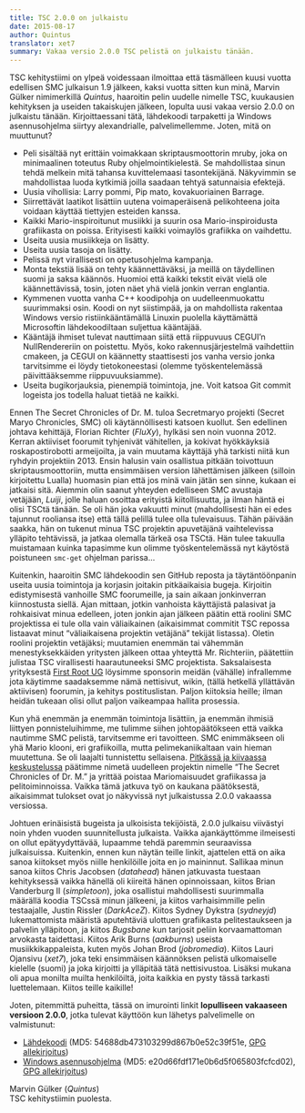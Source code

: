 ```yaml
---
title: TSC 2.0.0 on julkaistu
date: 2015-08-17
author: Quintus
translator: xet7
summary: Vakaa versio 2.0.0 TSC pelistä on julkaistu tänään.
---
```


TSC kehitystiimi on ylpeä voidessaan ilmoittaa että täsmälleen kuusi
vuotta edellisen SMC julkaisun 1.9 jälkeen, kaksi vuotta sitten kun minä, Marvin
Gülker nimimerkillä _Quintus_, haaroitin pelin uudelle nimelle TSC,
kuukausien kehityksen ja useiden takaiskujen jälkeen, lopulta uusi vakaa
versio 2.0.0 on julkaistu tänään. Kirjoittaessani tätä, lähdekoodi
tarpaketti ja Windows asennusohjelma siirtyy alexandrialle, palvelimellemme.
Joten, mitä on muuttunut?

* Peli sisältää nyt erittäin voimakkaan skriptausmoottorin mruby,
  joka on minimaalinen toteutus Ruby ohjelmointikielestä. Se mahdollistaa
  sinun tehdä melkein mitä tahansa kuvittelemaasi tasontekijänä.
  Näkyvimmin se mahdollistaa luoda kytkimiä joilla saadaan tehtyä
  satunnaisia efektejä.
* Uusia vihollisia: Larry pommi, Pip mato, kovakuoriainen Barrage.
* Siirrettävät laatikot lisättiin uutena voimaperäisenä pelikohteena
  joita voidaan käyttää tiettyjen esteiden kanssa.
* Kaikki Mario-inspiroitunut musiikki ja suurin osa Mario-inspiroidusta
  grafiikasta on poissa. Erityisesti kaikki voimaylös grafiikka on vaihdettu.
* Useita uusia musiikkeja on lisätty.
* Useita uusia tasoja on lisätty.
* Pelissä nyt virallisesti on opetusohjelma kampanja.
* Monta tekstiä lisää on tehty käännettäväksi, ja meillä on
  täydellinen suomi ja saksa käännös. Huomioi että kaikki tekstit eivät
  vielä ole käännettävissä, tosin, joten näet yhä vielä jonkin
  verran englantia.
* Kymmenen vuotta vanha C++ koodipohja on uudelleenmuokattu suurimmaksi osin.
  Koodi on nyt siistimpää, ja on mahdollista rakentaa Windows versio
  ristiinkääntämällä Linuxin puolella käyttämättä Microsoftin
  lähdekoodiltaan suljettua kääntäjää.
* Kääntäjä ihmiset tulevat nauttimaan siitä että riippuvuus CEGUI’n
  NullRendereriin on poistettu. Myös, koko rakennusjärjestelmä vaihdettiin
  cmakeen, ja CEGUI on käännetty staattisesti jos vanha versio jonka tarvitsimme
  ei löydy tietokoneestasi (olemme työskentelemässä päivittääksemme
  riippuvuuksiamme).
* Useita bugikorjauksia, pienempiä toimintoja, jne. Voit katsoa
  Git commit logeista jos todella haluat tietää ne kaikki.

Ennen The Secret Chronicles of Dr. M. tuloa Secretmaryo projekti
(Secret Maryo Chronicles, SMC) oli käytännöllisesti katsoen kuollut. Sen
edellinen johtava kehittäjä, Florian Richter (_FluXy_), hylkäsi sen noin vuonna
2012. Kerran aktiiviset foorumit tyhjenivät vähitellen, ja kokivat hyökkäyksiä
roskapostirobotti armeijoilta, ja vain muutama käyttäjä yhä tarkisti niitä kun ryhdyin
projektiin 2013. Ensin halusin vain osallistua pitkään toivottuun skriptausmoottoriin,
mutta ensimmäisen version lähettämisen jälkeen (silloin kirjoitettu Lualla) huomasin
pian että jos minä vain jätän sen sinne, kukaan ei jatkaisi sitä. Aiemmin olin saanut
yhteyden edelliseen SMC avustaja vetäjään, _Luiji_, jolle haluan osoittaa erityistä
kiitollisuutta, ja ilman häntä ei olisi TSCtä tänään. Se oli hän joka vakuutti minut
(mahdollisesti hän ei edes tajunnut rooliansa itse) että tällä pelillä tulee olla
tulevaisuus. Tähän päivään saakka, hän on tukenut minua TSC projektin apuvetäjänä
vaihtelevissa ylläpito tehtävissä, ja jatkaa olemalla tärkeä osa TSCtä. Hän
tulee takuulla muistamaan kuinka tapasimme kun olimme työskentelemässä nyt
käytöstä poistuneen `smc-get` ohjelman parissa...

Kuitenkin, haaroitin SMC lähdekoodin sen GitHub reposta ja
täytäntöönpanin useita uusia toimintoja ja korjasin joitakin pitkäaikaisia
bugeja. Kirjoitin edistymisestä vanhoille SMC foorumeille, ja sain
aikaan jonkinverran kiinnostusta siellä. Ajan mittaan, jotkin vanhoista
käyttäjistä palasivat ja rohkaisivat minua edelleen, joten jonkin ajan jälkeen
päätin että roolini SMC projektissa ei tule olla vain väliaikainen
(aikaisimmat commitit TSC repossa listaavat minut “väliaikaisena projektin
vetäjänä” tekijät listassa). Oletin roolini projektin vetäjäksi;
muutamien enemmän tai vähemmän menestyksekkäiden yritysten jälkeen ottaa yhteyttä
Mr. Richteriin, päätettiin julistaa TSC virallisesti haarautuneeksi
SMC projektista. Saksalaisesta yrityksestä [First Root UG][1] löysimme
sponsorin meidän (vähälle) infrallemme jota käytimme saadaksemme nämä
nettisivut, wikin, (tällä hetkellä yllättävän aktiivisen) foorumin, ja
kehitys postituslistan. Paljon kiitoksia heille; ilman heidän tukeaan
olisi ollut paljon vaikeampaa hallita prosessia.

Kun yhä enemmän ja enemmän toimintoja lisättiin, ja enemmän ihmisiä liittyen
ponnisteluihimme, me tulimme siihen johtopäätökseen että vaikka nautimme
SMC pelistä, tarvitsemme eri tavoitteen. SMC enimmäkseen oli yhä Mario
klooni, eri grafiikoilla, mutta pelimekaniikaltaan vain hieman muutettuna.
Se oli laajalti tunnistettu sellaisena. [Pitkässä ja kiivaassa
keskustelussa][2] päätimme nimetä uudelleen projektin nimelle “The Secret
Chronicles of Dr. M.” ja yrittää poistaa Mariomaisuudet grafiikassa ja
pelitoiminnoissa. Vaikka tämä jatkuva työ on kaukana päätöksestä,
aikaisimmat tulokset ovat jo näkyvissä nyt julkaistussa 2.0.0 vakaassa
versiossa.

Johtuen erinäisistä bugeista ja ulkoisista tekijöistä, 2.0.0 julkaisu
viivästyi noin yhden vuoden suunnitellusta julkaista. Vaikka
ajankäyttömme ilmeisesti on ollut epätyydyttävää, lupaamme tehdä
paremmin seuraavissa julkaisuissa. Kuitenkin, ennen kun näytän teille
linkit, ajattelen että on aika sanoa kiitokset myös niille henkilöille
joita en jo maininnut. Sallikaa minun sanoa kiitos Chris Jacobsen
(_datahead_) hänen jatkuvasta tuestaan kehityksessä vaikka hänellä
oli kiireitä hänen opinnoissaan, kiitos Brian Vanderburg II
(_simpletoon_), joka osallistui mahdollisesti suurimmalla määrällä koodia
TSCssä minun jälkeeni, ja kiitos varhaisimmille pelin testaajalle,
Justin Rissler (_DarkAceZ_). Kiitos Sydney Dykstra (_sydneyjd_)
lukemattomista määristä aputehtäviä ulottuen grafiikasta pelitestaukseen
ja palvelin ylläpitoon, ja kiitos _Bugsbane_ kun tarjosit peliin
korvaamattoman arvokasta taidettasi. Kiitos Arik Burns (_aakburns_)
useista musiikkikappaleista, kuten myös Johan Brod (_jobromedia_).
Kiitos Lauri Ojansivu (_xet7_), joka teki ensimmäisen käännöksen pelistä
ulkomaiselle kielelle (suomi) ja joka kirjoitti ja ylläpitää tätä
nettisivustoa. Lisäksi mukana oli apua monilta muilta henkilöiltä,
joita kaikkia en pysty tässä tarkasti luettelemaan. Kiitos teille kaikille!

Joten, pitemmittä puheitta, tässä on imurointi linkit **lopulliseen
vakaaseen versioon 2.0.0**, jotka tulevat käyttöön kun lähetys palvelimelle
on valmistunut:

* [Lähdekoodi][3] (MD5: 54688db473103299d867b0e52c39f51e, [GPG
  allekirjoitus][4])
* [Windows asennusohjelma][5] (MD5: e20d66fdf171e0b6d5f065803fcfcd02), [GPG
  allekirjoitus][6])

Marvin Gülker (_Quintus_)<br/>
TSC kehitystiimin puolesta.

[1]: http://www.first-root.com
[2]: https://github.com/Secretchronicles/TSC/issues/92
[3]: ftp://ftp.secretchronicles.de/releases/TSC-2.0.0.tar.xz
[4]: ftp://ftp.secretchronicles.de/releases/TSC-2.0.0.tar.xz.sig
[5]: ftp://ftp.secretchronicles.de/releases/TSC-2.0.0-win32.exe
[6]: ftp://ftp.secretchronicles.de/releases/TSC-2.0.0-win32.exe.sig
